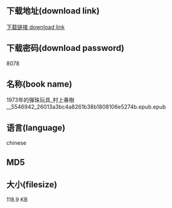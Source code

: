 ## 下载地址(download link)
[下载链接 download link](https://tutu365.netlify.app/?s=1973%E5%B9%B4%E7%9A%84%E5%BD%88%E7%8F%A0%E7%8E%A9%E5%85%B7_%E6%9D%91%E4%B8%8A%E6%98%A5%E6%A8%B9__5546942_26013a3bc4a8261b38b1808106e5274b.epub)

## 下载密码(download password)
8078

## 名称(book name)
1973年的彈珠玩具_村上春樹__5546942_26013a3bc4a8261b38b1808106e5274b.epub.epub

## 语言(language)
chinese

## MD5


## 大小(filesize)
118.9 KB
